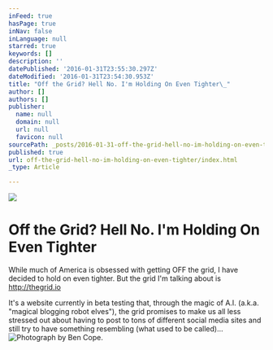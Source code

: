 ```yaml
---
inFeed: true
hasPage: true
inNav: false
inLanguage: null
starred: true
keywords: []
description: ''
datePublished: '2016-01-31T23:55:30.297Z'
dateModified: '2016-01-31T23:54:30.953Z'
title: "Off the Grid? Hell No. I'm Holding On Even Tighter\_"
author: []
authors: []
publisher:
  name: null
  domain: null
  url: null
  favicon: null
sourcePath: _posts/2016-01-31-off-the-grid-hell-no-im-holding-on-even-tighter.md
published: true
url: off-the-grid-hell-no-im-holding-on-even-tighter/index.html
_type: Article

---
```

![](https://the-grid-user-content.s3-us-west-2.amazonaws.com/cc18d77a-cc8c-4132-9423-90ee647d1100.jpg)

# Off the Grid? Hell No. I'm Holding On Even Tighter 

While much of America is obsessed with getting OFF the grid, I have decided to hold on even tighter. But the grid I'm talking about is http://thegrid.io 

It's a website currently in beta testing that, through the magic of A.I. (a.k.a. "magical blogging robot elves"), the grid promises to make us all less stressed out about having to post to tons of different social media sites and still try to have something resembling (what used to be called)...
![Photograph by Ben Cope.](https://the-grid-user-content.s3-us-west-2.amazonaws.com/c0e7291e-0fa2-4dcc-985f-7e129fd4a1bf.jpg)